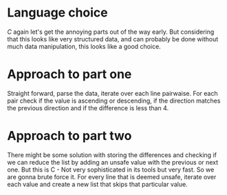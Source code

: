 # Language choice

*C* again let's get the annoying parts out of the way early. But considering that this looks like very structured data, and can probably be done without much data manipulation, this looks like a good choice.


# Approach to part one

Straight forward, parse the data, iterate over each line pairwaise. For each pair check if the value is ascending or descending, if the direction matches the previous direction and if the difference is less than 4. 


# Approach to part two

There might be some solution with storing the differences and checking if we can reduce the list by adding an unsafe value with the previous or next one. But this is C - Not very sophisticated in its tools but very fast. So we are gonna brute force it. For every line that is deemed unsafe, iterate over each value and create a new list that skips that particular value.
